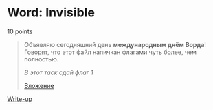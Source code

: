 # Word: Invisible

10 points

> Объявляю сегодняшний день **международным днём Ворда**! Говорят, что этот файл напичкан флагами чуть более, чем полностью.
> 
> *В этот таск сдай флаг 1*
> 
> [Вложение](https://yadi.sk/i/j8HBMVbX3Y4tz7)

[Write-up](WRITEUP.md)
